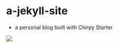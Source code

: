 # a-jekyll-site

* a personal blog built with Chirpy Starter

![](https://img.shields.io/badge/powered%20by-jekyll-green.svg)